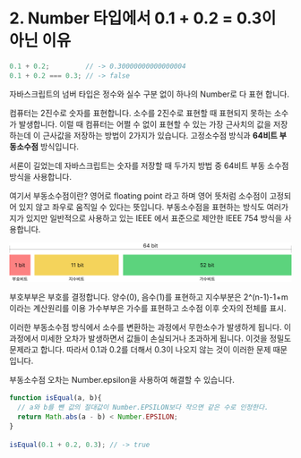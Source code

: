 # 2. Number 타입에서 0.1 + 0.2 = 0.3이 아닌 이유

```javascript
0.1 + 0.2;         // -> 0.30000000000000004
0.1 + 0.2 === 0.3; // -> false
```

자바스크립트의 넘버 타입은 정수와 실수 구분 없이 하나의 Number로 다 표현 합니다.

컴퓨터는 2진수로 숫자를 표현합니다. 소수를 2진수로 표현할 때 표현되지 못하는 소수가 발생합니다.
이럴 때 컴퓨터는 어쩔 수 없이 표현할 수 있는 가장 근사치의 값을 저장하는데
이 근사값을 저장하는 방법이 2가지가 있습니다. 고정소수점 방식과 **64비트 부동소수점** 방식입니다.

서론이 길었는데 자바스크립트는 숫자를 저장할 때 두가지 방법 중 64비트 부동 소수점 방식을 사용합니다.

여기서 부동소수점이란? 영어로 floating point 라고 하며 영어 뜻처럼 소수점이 고정되어 있지 않고 좌우로 움직일 수 있다는 뜻입니다.
부동소수점을 표현하는 방식도 여러가지가 있지만 일반적으로 사용하고 있는 IEEE 에서 표준으로 제안한 IEEE 754 방식을 사용합니다.

![그림 부동소수점 방식](../images/64bit_IEEE754.png)

부호부부은 부호를 결정합니다. 양수(0), 음수(1)를 표현하고
지수부분은 2^(n-1)-1+m 이라는 계산원리를 이용
가수부부은 가수를 표현하고 소수점 이후 숫자의 전체를 표시.

이러한 부동소수점 방식에서 소수를 변환하는 과정에서 무한소수가 발생하게 됩니다.
이 과정에서 미세한 오차가 발생하면서 값들이 손실되거나 초과하게 됩니다.
이것을 정밀도 문제라고 합니다.
따라서 0.1과 0.2를 더해서 0.3이 나오지 않는 것이 이러한 문제 때문입니다.

부동소수점 오차는 Number.epsilon을 사용하여 해결할 수 있습니다.

```javascript
function isEqual(a, b){
  // a와 b를 뺀 값의 절대값이 Number.EPSILON보다 작으면 같은 수로 인정한다.
  return Math.abs(a - b) < Number.EPSILON;
}

isEqual(0.1 + 0.2, 0.3); // -> true
```
